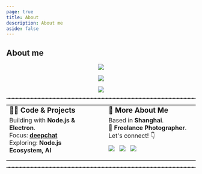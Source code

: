 ```yaml
---
page: true
title: About
description: About me
aside: false
---
```


## About me
<p align="center">
  <img src="https://readme-typing-svg.herokuapp.com?font=Fira+Code&size=20&pause=100&color=68FF00&background=000000&center=true&vCenter=true&width=450&height=40&lines=Hello,+I'm+zerob13!+%F0%9F%A7%BF;Code+%7C+Photos+%7C+Shanghai"/>
</p>

<p align="center">
  <a href="https://github.com/zerob13"><img src="https://img.shields.io/github/followers/zerob13?style=flat-square&label=Follow&logo=github&logoColor=white&style=for-the-badge&color=blueviolet"/></a>
</p>
<p align="center">
 <img src="https://github-profile-trophy.vercel.app/?username=zerob13&theme=onedark" />
</p>

<hr style="border: none; border-top: 2px dashed #ccc; margin: 10px 0;">

<table style="width: 100%; border-collapse: collapse;">
  <tr>
    <td style="width: 50%; padding-right: 20px; vertical-align: top;">
      <h3 style="margin-top: 0; margin-bottom: 5px;">👨‍💻 Code & Projects</h3>
      <p style="margin-top: 0; margin-bottom: 5px;">
        Building with <b>Node.js & Electron</b>. <br/>
        Focus: <a href="https://github.com/ThinkInAIXYZ/deepchat"><b>deepchat</b></a> <br/>
        Exploring: <b>Node.js Ecosystem, AI</b>
      </p>
    </td>
    <td style="width: 50%; padding-left: 20px; vertical-align: top;">
      <h3 style="margin-top: 0; margin-bottom: 5px;">🌱 More About Me</h3>
      <p style="margin-top: 0; margin-bottom: 5px;">
        Based in <b>Shanghai</b>. <br/>
        📸 <b>Freelance Photographer</b>. <br/>
        Let's connect! 👇
      </p>
      <p style="margin-top: 10px;">
        <a href="mailto:i@zerob13.com"><img src="https://img.shields.io/badge/Email-D44638?style=for-the-badge&logo=mail&logoColor=white"/></a> &nbsp;
        <a href="https://twitter.com/imwritingbugs"><img src="https://img.shields.io/badge/Twitter-1DA1F2?style=for-the-badge&logo=twitter&logoColor=white"/></a> &nbsp;
        <a href="https://github.com/zerob13"><img src="https://img.shields.io/badge/GitHub-24292e?style=for-the-badge&logo=github&logoColor=white"/></a>
      </p>
    </td>
  </tr>
</table>

<hr style="border: none; border-top: 2px dashed #ccc; margin: 10px 0;">